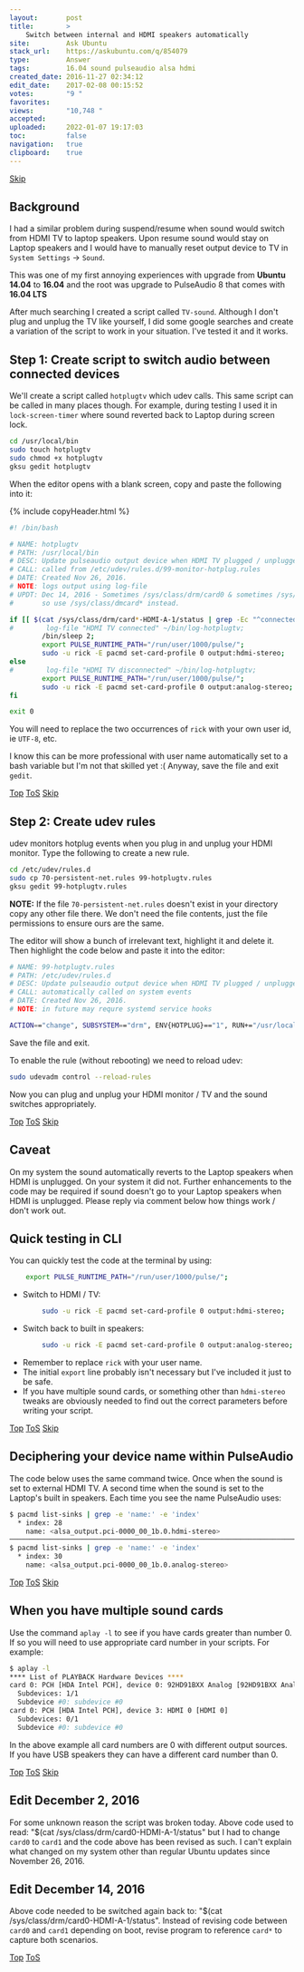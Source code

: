 ```yaml
---
layout:       post
title:        >
    Switch between internal and HDMI speakers automatically
site:         Ask Ubuntu
stack_url:    https://askubuntu.com/q/854079
type:         Answer
tags:         16.04 sound pulseaudio alsa hdmi
created_date: 2016-11-27 02:34:12
edit_date:    2017-02-08 00:15:52
votes:        "9 "
favorites:    
views:        "10,748 "
accepted:     
uploaded:     2022-01-07 19:17:03
toc:          false
navigation:   true
clipboard:    true
---
```





<a id="hdr1"></a>
<div class="hdr-bar">  <a href="#hdr2" class ="hdr-btn">Skip</a></div>

## Background

I had a similar problem during suspend/resume when sound would switch from HDMI TV to laptop speakers. Upon resume sound would stay on Laptop speakers and I would have to manually reset output device to TV in `System Settings` -> `Sound`.

This was one of my first annoying experiences with upgrade from **Ubuntu 14.04** to **16.04** and the root was upgrade to PulseAudio 8 that comes with **16.04 LTS**

After much searching I created a script called `TV-sound`. Although I don't plug and unplug the TV like yourself, I did some google searches and create a variation of the script to work in your situation. I've tested it and it works.

## Step 1: Create script to switch audio between connected devices

We'll create a script called `hotplugtv` which udev calls. This same script can be called in many places though. For example, during testing I used it in `lock-screen-timer` where sound reverted back to Laptop during screen lock.

``` bash
cd /usr/local/bin
sudo touch hotplugtv
sudo chmod +x hotplugtv
gksu gedit hotplugtv

```

When the editor opens with a blank screen, copy and paste the following into it:

{% include copyHeader.html %}
``` bash
#! /bin/bash

# NAME: hotplugtv
# PATH: /usr/local/bin
# DESC: Update pulseaudio output device when HDMI TV plugged / unplugged
# CALL: called from /etc/udev/rules.d/99-monitor-hotplug.rules
# DATE: Created Nov 26, 2016.
# NOTE: logs output using log-file
# UPDT: Dec 14, 2016 - Sometimes /sys/class/drm/card0 & sometimes /sys/class/drm/card1
#       so use /sys/class/dmcard* instead.

if [[ $(cat /sys/class/drm/card*-HDMI-A-1/status | grep -Ec "^connected") -eq 1 ]]; then
#        log-file "HDMI TV connected" ~/bin/log-hotplugtv;
        /bin/sleep 2;
        export PULSE_RUNTIME_PATH="/run/user/1000/pulse/";
        sudo -u rick -E pacmd set-card-profile 0 output:hdmi-stereo;
else
#        log-file "HDMI TV disconnected" ~/bin/log-hotplugtv;
        export PULSE_RUNTIME_PATH="/run/user/1000/pulse/";
        sudo -u rick -E pacmd set-card-profile 0 output:analog-stereo;
fi

exit 0

```

You will need to replace the two occurrences of `rick` with your own user id, ie `UTF-8`, etc.

I know this can be more professional with user name automatically set to a bash variable but I'm not that skilled yet :( Anyway, save the file and exit `gedit`.


<a id="hdr2"></a>
<div class="hdr-bar">  <a href="#" class ="hdr-btn">Top</a>  <a href="#hdr1" class ="hdr-btn">ToS</a>  <a href="#hdr3" class ="hdr-btn">Skip</a></div>

## Step 2: Create udev rules

udev monitors hotplug events when you plug in and unplug your HDMI monitor. Type the following to create a new rule.

``` bash
cd /etc/udev/rules.d
sudo cp 70-persistent-net.rules 99-hotplugtv.rules
gksu gedit 99-hotplugtv.rules

```


**NOTE:** If the file `70-persistent-net.rules` doesn't exist in your directory copy any other file there. We don't need the file contents,
just the file permissions to ensure ours are the same.

The editor will show a bunch of irrelevant text, highlight it and delete it.  Then highlight the code below and paste it into the editor:

``` bash
# NAME: 99-hotplugtv.rules
# PATH: /etc/udev/rules.d
# DESC: Update pulseaudio output device when HDMI TV plugged / unplugged
# CALL: automatically called on system events
# DATE: Created Nov 26, 2016.
# NOTE: in future may requre systemd service hooks

ACTION=="change", SUBSYSTEM=="drm", ENV{HOTPLUG}=="1", RUN+="/usr/local/bin/hotplugtv"

```

Save the file and exit.

To enable the rule (without rebooting) we need to reload udev:

``` bash
sudo udevadm control --reload-rules

```

Now you can plug and unplug your HDMI monitor / TV and the sound switches appropriately.


<a id="hdr3"></a>
<div class="hdr-bar">  <a href="#" class ="hdr-btn">Top</a>  <a href="#hdr2" class ="hdr-btn">ToS</a>  <a href="#hdr4" class ="hdr-btn">Skip</a></div>

## Caveat

On my system the sound automatically reverts to the Laptop speakers when HDMI is unplugged. On your system it did not. Further enhancements to the code may be required if sound doesn't go to your Laptop speakers when HDMI is unplugged. Please reply via comment below how things work / don't work out.

## Quick testing in CLI

You can quickly test the code at the terminal by using:

``` bash
    export PULSE_RUNTIME_PATH="/run/user/1000/pulse/";

```

 - Switch to HDMI / TV:

``` bash
        sudo -u rick -E pacmd set-card-profile 0 output:hdmi-stereo;

```

 - Switch back to built in speakers:

``` bash
        sudo -u rick -E pacmd set-card-profile 0 output:analog-stereo;

```

 - Remember to replace `rick` with your user name. 
 - The initial `export` line probably isn't necessary but I've included it just to be safe. 
 - If you have multiple sound cards, or something other than `hdmi-stereo` tweaks are obviously needed to find out the correct parameters before writing your script.


<a id="hdr4"></a>
<div class="hdr-bar">  <a href="#" class ="hdr-btn">Top</a>  <a href="#hdr3" class ="hdr-btn">ToS</a>  <a href="#hdr5" class ="hdr-btn">Skip</a></div>

## Deciphering your device name within PulseAudio

The code below uses the same command twice. Once when the sound is set to external HDMI TV. A second time when the sound is set to the Laptop's built in speakers. Each time you see the name PulseAudio uses:

``` bash
$ pacmd list-sinks | grep -e 'name:' -e 'index'
  * index: 28
	name: <alsa_output.pci-0000_00_1b.0.hdmi-stereo>
───────────────────────────────────────────────────────────────────────────────
$ pacmd list-sinks | grep -e 'name:' -e 'index'
  * index: 30
	name: <alsa_output.pci-0000_00_1b.0.analog-stereo>

```


<a id="hdr5"></a>
<div class="hdr-bar">  <a href="#" class ="hdr-btn">Top</a>  <a href="#hdr4" class ="hdr-btn">ToS</a>  <a href="#hdr6" class ="hdr-btn">Skip</a></div>

## When you have multiple sound cards

Use the command `aplay -l` to see if you have cards greater than number 0. If so you will need to use appropriate card number in your scripts. For example:

``` bash
$ aplay -l
**** List of PLAYBACK Hardware Devices ****
card 0: PCH [HDA Intel PCH], device 0: 92HD91BXX Analog [92HD91BXX Analog]
  Subdevices: 1/1
  Subdevice #0: subdevice #0
card 0: PCH [HDA Intel PCH], device 3: HDMI 0 [HDMI 0]
  Subdevices: 0/1
  Subdevice #0: subdevice #0

```

In the above example all card numbers are 0 with different output sources. If you have USB speakers they can have a different card number than 0.


<a id="hdr6"></a>
<div class="hdr-bar">  <a href="#" class ="hdr-btn">Top</a>  <a href="#hdr5" class ="hdr-btn">ToS</a>  <a href="#hdr7" class ="hdr-btn">Skip</a></div>

## Edit December 2, 2016

For some unknown reason the script was broken today. Above code used to read: "$(cat /sys/class/drm/card0-HDMI-A-1/status" but I had to change `card0` to `card1` and the code above has been revised as such. I can't explain what changed on my system other than regular Ubuntu updates since November 26, 2016.

## Edit December 14, 2016

Above code needed to be switched again back to: "$(cat /sys/class/drm/card0-HDMI-A-1/status". Instead of revising code between `card0` and `card1` depending on boot, revise program to reference `card*` to capture both scenarios.


<a id="hdr7"></a>
<div class="hdr-bar">  <a href="#" class ="hdr-btn">Top</a>  <a href="#hdr6" class ="hdr-btn">ToS</a></div>

